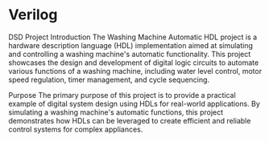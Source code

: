 # Verilog
DSD Project 
Introduction
The Washing Machine Automatic HDL project is a hardware description language (HDL) implementation aimed at simulating and controlling a washing machine's automatic functionality. This project showcases the design and development of digital logic circuits to automate various functions of a washing machine, including water level control, motor speed regulation, timer management, and cycle sequencing.

Purpose
The primary purpose of this project is to provide a practical example of digital system design using HDLs for real-world applications. By simulating a washing machine's automatic functions, this project demonstrates how HDLs can be leveraged to create efficient and reliable control systems for complex appliances.
